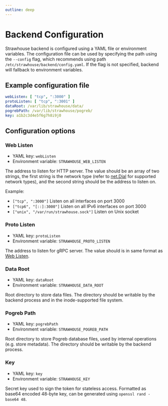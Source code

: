 ```yaml
---
outline: deep
---
```


# Backend Configuration

Strawhouse backend is configured using a YAML file or environment variables. The configuration file can be used by
specifying the path using the `--config` flag, which recommends using path `/etc/strawhouse/backend/config.yaml`. If the
flag is not specified, backend will fallback to environment variables.

## Example configuration file

```yaml
webListen: [ "tcp", ":3000" ]
protoListen: [ "tcp", ":3001" ]
dataRoot: /var/lib/strawhouse/data/
pogrebPath: /var/lib/strawhouse/pogreb/
key: a1b2c3d4e5f6g7h8i9j0
```

## Configuration options

### Web Listen

- YAML key: `webListen`
- Environment variable: `STRAWHOUSE_WEB_LISTEN`

The address to listen for HTTP server. The value should be an array of two strings, the first string is the network
type (refer to [net.Dial](https://pkg.go.dev/net#Dial) for supported network types), and the second string should be the
address to listen on.

Example:

- `["tcp", ":3000"]` Listen on all interfaces on port 3000
- `["tcp6", "[::]:3000"]` Listen on all IPv6 interfaces on port 3000
- `["unix", "/var/run/strawhouse.sock"]` Listen on Unix socket

### Proto Listen

- YAML key: `protoListen`
- Environment variable: `STRAWHOUSE_PROTO_LISTEN`

The address to listen for gRPC server. The value should is in same format as [Web Listen](#web-listen).

### Data Root

- YAML key: `dataRoot`
- Environment variable: `STRAWHOUSE_DATA_ROOT`

Root directory to store data files. The directory should be writable by the backend process and in the inode-supported
file system.

### Pogreb Path

- YAML key: `pogrebPath`
- Environment variable: `STRAWHOUSE_POGREB_PATH`

Root directory to store Pogreb database files, used by internal operations (e.g. store metadata). The directory should be writable by the backend process.

### Key

- YAML key: `key`
- Environment variable: `STRAWHOUSE_KEY`

Secret key used to sign the token for stateless access. Formatted as base64 encoded 48-byte key, can be generated using `openssl rand -base64 48`.